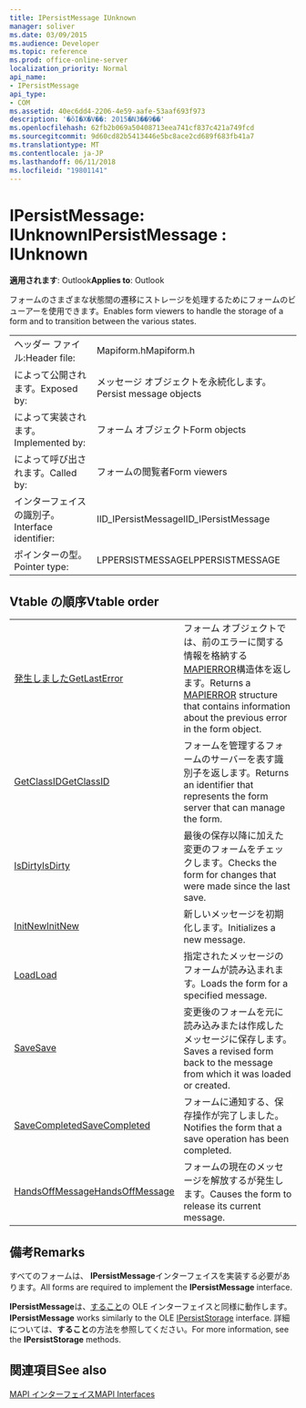 ```yaml
---
title: IPersistMessage IUnknown
manager: soliver
ms.date: 03/09/2015
ms.audience: Developer
ms.topic: reference
ms.prod: office-online-server
localization_priority: Normal
api_name:
- IPersistMessage
api_type:
- COM
ms.assetid: 40ec6dd4-2206-4e59-aafe-53aaf693f973
description: '�ŏI�X�V��: 2015�N3��9��'
ms.openlocfilehash: 62fb2b069a50408713eea741cf837c421a749fcd
ms.sourcegitcommit: 9d60cd82b5413446e5bc8ace2cd689f683fb41a7
ms.translationtype: MT
ms.contentlocale: ja-JP
ms.lasthandoff: 06/11/2018
ms.locfileid: "19801141"
---
```

# <a name="ipersistmessage--iunknown"></a><span data-ttu-id="49fff-103">IPersistMessage: IUnknown</span><span class="sxs-lookup"><span data-stu-id="49fff-103">IPersistMessage : IUnknown</span></span>

  
  
<span data-ttu-id="49fff-104">**適用されます**: Outlook</span><span class="sxs-lookup"><span data-stu-id="49fff-104">**Applies to**: Outlook</span></span> 
  
<span data-ttu-id="49fff-105">フォームのさまざまな状態間の遷移にストレージを処理するためにフォームのビューアーを使用できます。</span><span class="sxs-lookup"><span data-stu-id="49fff-105">Enables form viewers to handle the storage of a form and to transition between the various states.</span></span>
  
|||
|:-----|:-----|
|<span data-ttu-id="49fff-106">ヘッダー ファイル:</span><span class="sxs-lookup"><span data-stu-id="49fff-106">Header file:</span></span>  <br/> |<span data-ttu-id="49fff-107">Mapiform.h</span><span class="sxs-lookup"><span data-stu-id="49fff-107">Mapiform.h</span></span>  <br/> |
|<span data-ttu-id="49fff-108">によって公開されます。</span><span class="sxs-lookup"><span data-stu-id="49fff-108">Exposed by:</span></span>  <br/> |<span data-ttu-id="49fff-109">メッセージ オブジェクトを永続化します。</span><span class="sxs-lookup"><span data-stu-id="49fff-109">Persist message objects</span></span>  <br/> |
|<span data-ttu-id="49fff-110">によって実装されます。</span><span class="sxs-lookup"><span data-stu-id="49fff-110">Implemented by:</span></span>  <br/> |<span data-ttu-id="49fff-111">フォーム オブジェクト</span><span class="sxs-lookup"><span data-stu-id="49fff-111">Form objects</span></span>  <br/> |
|<span data-ttu-id="49fff-112">によって呼び出されます。</span><span class="sxs-lookup"><span data-stu-id="49fff-112">Called by:</span></span>  <br/> |<span data-ttu-id="49fff-113">フォームの閲覧者</span><span class="sxs-lookup"><span data-stu-id="49fff-113">Form viewers</span></span>  <br/> |
|<span data-ttu-id="49fff-114">インターフェイスの識別子。</span><span class="sxs-lookup"><span data-stu-id="49fff-114">Interface identifier:</span></span>  <br/> |<span data-ttu-id="49fff-115">IID_IPersistMessage</span><span class="sxs-lookup"><span data-stu-id="49fff-115">IID_IPersistMessage</span></span>  <br/> |
|<span data-ttu-id="49fff-116">ポインターの型。</span><span class="sxs-lookup"><span data-stu-id="49fff-116">Pointer type:</span></span>  <br/> |<span data-ttu-id="49fff-117">LPPERSISTMESSAGE</span><span class="sxs-lookup"><span data-stu-id="49fff-117">LPPERSISTMESSAGE</span></span>  <br/> |
   
## <a name="vtable-order"></a><span data-ttu-id="49fff-118">Vtable の順序</span><span class="sxs-lookup"><span data-stu-id="49fff-118">Vtable order</span></span>

|||
|:-----|:-----|
|[<span data-ttu-id="49fff-119">発生しました</span><span class="sxs-lookup"><span data-stu-id="49fff-119">GetLastError</span></span>](ipersistmessage-getlasterror.md) <br/> |<span data-ttu-id="49fff-120">フォーム オブジェクトでは、前のエラーに関する情報を格納する[MAPIERROR](mapierror.md)構造体を返します。</span><span class="sxs-lookup"><span data-stu-id="49fff-120">Returns a [MAPIERROR](mapierror.md) structure that contains information about the previous error in the form object.</span></span>  <br/> |
|[<span data-ttu-id="49fff-121">GetClassID</span><span class="sxs-lookup"><span data-stu-id="49fff-121">GetClassID</span></span>](ipersistmessage-getclassid.md) <br/> |<span data-ttu-id="49fff-122">フォームを管理するフォームのサーバーを表す識別子を返します。</span><span class="sxs-lookup"><span data-stu-id="49fff-122">Returns an identifier that represents the form server that can manage the form.</span></span>  <br/> |
|[<span data-ttu-id="49fff-123">IsDirty</span><span class="sxs-lookup"><span data-stu-id="49fff-123">IsDirty</span></span>](ipersistmessage-isdirty.md) <br/> |<span data-ttu-id="49fff-124">最後の保存以降に加えた変更のフォームをチェックします。</span><span class="sxs-lookup"><span data-stu-id="49fff-124">Checks the form for changes that were made since the last save.</span></span>  <br/> |
|[<span data-ttu-id="49fff-125">InitNew</span><span class="sxs-lookup"><span data-stu-id="49fff-125">InitNew</span></span>](ipersistmessage-initnew.md) <br/> |<span data-ttu-id="49fff-126">新しいメッセージを初期化します。</span><span class="sxs-lookup"><span data-stu-id="49fff-126">Initializes a new message.</span></span>  <br/> |
|[<span data-ttu-id="49fff-127">Load</span><span class="sxs-lookup"><span data-stu-id="49fff-127">Load</span></span>](ipersistmessage-load.md) <br/> |<span data-ttu-id="49fff-128">指定されたメッセージのフォームが読み込まれます。</span><span class="sxs-lookup"><span data-stu-id="49fff-128">Loads the form for a specified message.</span></span>  <br/> |
|[<span data-ttu-id="49fff-129">Save</span><span class="sxs-lookup"><span data-stu-id="49fff-129">Save</span></span>](ipersistmessage-save.md) <br/> |<span data-ttu-id="49fff-130">変更後のフォームを元に読み込みまたは作成したメッセージに保存します。</span><span class="sxs-lookup"><span data-stu-id="49fff-130">Saves a revised form back to the message from which it was loaded or created.</span></span>  <br/> |
|[<span data-ttu-id="49fff-131">SaveCompleted</span><span class="sxs-lookup"><span data-stu-id="49fff-131">SaveCompleted</span></span>](ipersistmessage-savecompleted.md) <br/> |<span data-ttu-id="49fff-132">フォームに通知する、保存操作が完了しました。</span><span class="sxs-lookup"><span data-stu-id="49fff-132">Notifies the form that a save operation has been completed.</span></span>  <br/> |
|[<span data-ttu-id="49fff-133">HandsOffMessage</span><span class="sxs-lookup"><span data-stu-id="49fff-133">HandsOffMessage</span></span>](ipersistmessage-handsoffmessage.md) <br/> |<span data-ttu-id="49fff-134">フォームの現在のメッセージを解放するが発生します。</span><span class="sxs-lookup"><span data-stu-id="49fff-134">Causes the form to release its current message.</span></span>  <br/> |
   
## <a name="remarks"></a><span data-ttu-id="49fff-135">備考</span><span class="sxs-lookup"><span data-stu-id="49fff-135">Remarks</span></span>

<span data-ttu-id="49fff-136">すべてのフォームは、 **IPersistMessage**インターフェイスを実装する必要があります。</span><span class="sxs-lookup"><span data-stu-id="49fff-136">All forms are required to implement the **IPersistMessage** interface.</span></span> 
  
 <span data-ttu-id="49fff-137">**IPersistMessage**は、[すること](http://msdn.microsoft.com/library/1c1a20fc-c101-4cbc-a7a6-30613aa387d7%28Office.15%29.aspx)の OLE インターフェイスと同様に動作します。</span><span class="sxs-lookup"><span data-stu-id="49fff-137">**IPersistMessage** works similarly to the OLE [IPersistStorage](http://msdn.microsoft.com/library/1c1a20fc-c101-4cbc-a7a6-30613aa387d7%28Office.15%29.aspx) interface.</span></span> <span data-ttu-id="49fff-138">詳細については、**すること**の方法を参照してください。</span><span class="sxs-lookup"><span data-stu-id="49fff-138">For more information, see the **IPersistStorage** methods.</span></span> 
  
## <a name="see-also"></a><span data-ttu-id="49fff-139">関連項目</span><span class="sxs-lookup"><span data-stu-id="49fff-139">See also</span></span>



[<span data-ttu-id="49fff-140">MAPI インターフェイス</span><span class="sxs-lookup"><span data-stu-id="49fff-140">MAPI Interfaces</span></span>](mapi-interfaces.md)

